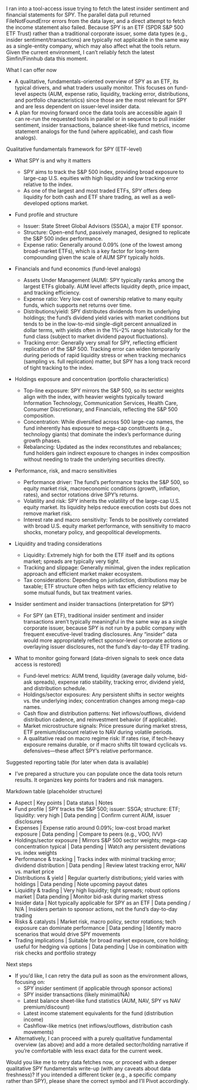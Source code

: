 I ran into a tool-access issue trying to fetch the latest insider sentiment and financial statements for SPY. The parallel data pull returned FileNotFoundError errors from the data layer, and a direct attempt to fetch the income statement also failed. Because SPY is an ETF (SPDR S&P 500 ETF Trust) rather than a traditional corporate issuer, some data types (e.g., insider sentiment/transactions) are typically not applicable in the same way as a single-entity company, which may also affect what the tools return. Given the current environment, I can’t reliably fetch the latest Simfin/Finnhub data this moment.

What I can offer now
- A qualitative, fundamentals-oriented overview of SPY as an ETF, its typical drivers, and what traders usually monitor. This focuses on fund-level aspects (AUM, expense ratio, liquidity, tracking error, distributions, and portfolio characteristics) since those are the most relevant for SPY and are less dependent on issuer-level insider data.
- A plan for moving forward once the data tools are accessible again (I can re-run the requested tools in parallel or in sequence to pull insider sentiment, insider transactions, balance sheet-like fund metrics, income statement analogs for the fund (where applicable), and cash flow analogs).

Qualitative fundamentals framework for SPY (ETF-level)
- What SPY is and why it matters
  - SPY aims to track the S&P 500 index, providing broad exposure to large-cap U.S. equities with high liquidity and low tracking error relative to the index.
  - As one of the largest and most traded ETFs, SPY offers deep liquidity for both cash and ETF share trading, as well as a well-developed options market.

- Fund profile and structure
  - Issuer: State Street Global Advisors (SSGA), a major ETF sponsor.
  - Structure: Open-end fund, passively managed, designed to replicate the S&P 500 index performance.
  - Expense ratio: Generally around 0.09% (one of the lowest among broad-market ETFs), which is a key factor for long-term compounding given the scale of AUM SPY typically holds.

- Financials and fund economics (fund-level analogs)
  - Assets Under Management (AUM): SPY typically ranks among the largest ETFs globally. AUM level affects liquidity depth, price impact, and tracking efficiency.
  - Expense ratio: Very low cost of ownership relative to many equity funds, which supports net returns over time.
  - Distributions/yield: SPY distributes dividends from its underlying holdings; the fund’s dividend yield varies with market conditions but tends to be in the low-to-mid single-digit percent annualized in dollar terms, with yields often in the 1%–2% range historically for the fund class (subject to market dividend payout fluctuations).
  - Tracking error: Generally very small for SPY, reflecting efficient replication of the S&P 500. Tracking error can widen temporarily during periods of rapid liquidity stress or when tracking mechanics (sampling vs. full replication) matter, but SPY has a long track record of tight tracking to the index.

- Holdings exposure and concentration (portfolio characteristics)
  - Top-line exposure: SPY mirrors the S&P 500, so its sector weights align with the index, with heavier weights typically toward Information Technology, Communication Services, Health Care, Consumer Discretionary, and Financials, reflecting the S&P 500 composition.
  - Concentration: While diversified across 500 large-cap names, the fund inherently has exposure to mega-cap constituents (e.g., technology giants) that dominate the index’s performance during growth phases.
  - Rebalancing: Updated as the index reconstitutes and rebalances; fund holders gain indirect exposure to changes in index composition without needing to trade the underlying securities directly.

- Performance, risk, and macro sensitivities
  - Performance driver: The fund’s performance tracks the S&P 500, so equity market risk, macroeconomic conditions (growth, inflation, rates), and sector rotations drive SPY’s returns.
  - Volatility and risk: SPY inherits the volatility of the large-cap U.S. equity market. Its liquidity helps reduce execution costs but does not remove market risk.
  - Interest rate and macro sensitivity: Tends to be positively correlated with broad U.S. equity market performance, with sensitivity to macro shocks, monetary policy, and geopolitical developments.

- Liquidity and trading considerations
  - Liquidity: Extremely high for both the ETF itself and its options market; spreads are typically very tight.
  - Tracking and slippage: Generally minimal, given the index replication approach and efficient market maker ecosystem.
  - Tax considerations: Depending on jurisdiction, distributions may be taxable; ETF structure often helps with tax efficiency relative to some mutual funds, but tax treatment varies.

- Insider sentiment and insider transactions (interpretation for SPY)
  - For SPY (an ETF), traditional insider sentiment and insider transactions aren’t typically meaningful in the same way as a single corporate issuer, because SPY is not run by a public company with frequent executive-level trading disclosures. Any “insider” data would more appropriately reflect sponsor-level corporate actions or overlaying issuer disclosures, not the fund’s day-to-day ETF trading.

- What to monitor going forward (data-driven signals to seek once data access is restored)
  - Fund-level metrics: AUM trend, liquidity (average daily volume, bid-ask spreads), expense ratio stability, tracking error, dividend yield, and distribution schedule.
  - Holdings/sector exposures: Any persistent shifts in sector weights vs. the underlying index; concentration changes among mega-cap names.
  - Cash flow and distribution patterns: Net inflows/outflows, dividend distribution cadence, and reinvestment behavior (if applicable).
  - Market microstructure signals: Price pressure during market stress, ETF premium/discount relative to NAV during volatile periods.
  - A qualitative read on macro regime risk: If rates rise, if tech-heavy exposure remains durable, or if macro shifts tilt toward cyclicals vs. defensives—these affect SPY’s relative performance.

Suggested reporting table (for later when data is available)
- I’ve prepared a structure you can populate once the data tools return results. It organizes key points for traders and risk managers.

Markdown table (placeholder structure)
- Aspect | Key points | Data status | Notes
- Fund profile | SPY tracks the S&P 500; issuer: SSGA; structure: ETF; liquidity: very high | Data pending | Confirm current AUM, issuer disclosures
- Expenses | Expense ratio around 0.09%; low-cost broad market exposure | Data pending | Compare to peers (e.g., VOO, IVV)
- Holdings/sector exposure | Mirrors S&P 500 sector weights; mega-cap concentration typical | Data pending | Watch any persistent deviations vs. index weights
- Performance & tracking | Tracks index with minimal tracking error; dividend distribution | Data pending | Review latest tracking error, NAV vs. market price
- Distributions & yield | Regular quarterly distributions; yield varies with holdings | Data pending | Note upcoming payout dates
- Liquidity & trading | Very high liquidity; tight spreads; robust options market | Data pending | Monitor bid-ask during market stress
- Insider data | Not typically applicable for SPY as an ETF | Data pending / N/A | Insiders pertain to sponsor actions, not the fund’s day-to-day trading
- Risks & catalysts | Market risk, macro policy, sector rotations; tech exposure can dominate performance | Data pending | Identify macro scenarios that would drive SPY movements
- Trading implications | Suitable for broad market exposure, core holding; useful for hedging via options | Data pending | Use in combination with risk checks and portfolio strategy

Next steps
- If you’d like, I can retry the data pull as soon as the environment allows, focusing on:
  - SPY insider sentiment (if applicable through sponsor actions)
  - SPY insider transactions (likely minimal/NA)
  - Latest balance sheet-like fund statistics (AUM, NAV, SPY vs NAV premium/discount)
  - Latest income statement equivalents for the fund (distribution income)
  - Cashflow-like metrics (net inflows/outflows, distribution cash movements)
- Alternatively, I can proceed with a purely qualitative fundamental overview (as above) and add a more detailed sector/holding narrative if you’re comfortable with less exact data for the current week.

Would you like me to retry data fetches now, or proceed with a deeper qualitative SPY fundamentals write-up (with any caveats about data freshness)? If you intended a different ticker (e.g., a specific company rather than SPY), please share the correct symbol and I’ll Pivot accordingly.
